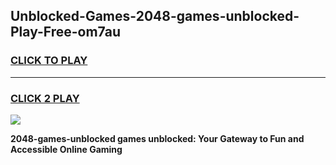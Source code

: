 
## Unblocked-Games-2048-games-unblocked-Play-Free-om7au
<h3>
<a href="https://premium76.site?title=2048-games-unblocked&ref=18A1">CLICK TO PLAY</a></h3>
<hr>

<h3>
<a href="https://premium76.site?title=2048-games-unblocked&ref=18A1">CLICK 2 PLAY</a>
  
</h3>

<a href="https://premium76.site?title=2048-games-unblocked&ref=18A1"><img src="https://clearcache.store/games.png"></a>


**2048-games-unblocked games unblocked: Your Gateway to Fun and Accessible Online Gaming**
